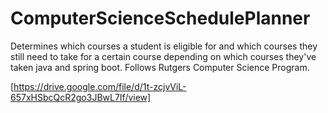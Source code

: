 # ComputerScienceSchedulePlanner
Determines which courses a student is eligible for and which courses they still need to take for a certain course depending on which courses they've taken java and spring boot. Follows Rutgers Computer Science Program.

[https://drive.google.com/file/d/1t-zcjvViL-657xHSbcQcR2go3JBwL7If/view]
